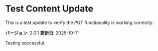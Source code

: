 # Test Content Update

This is a test update to verify the PUT functionality is working correctly.

**バージョン**: 2.0.1
**更新日**: 2025-10-11

Testing successful.